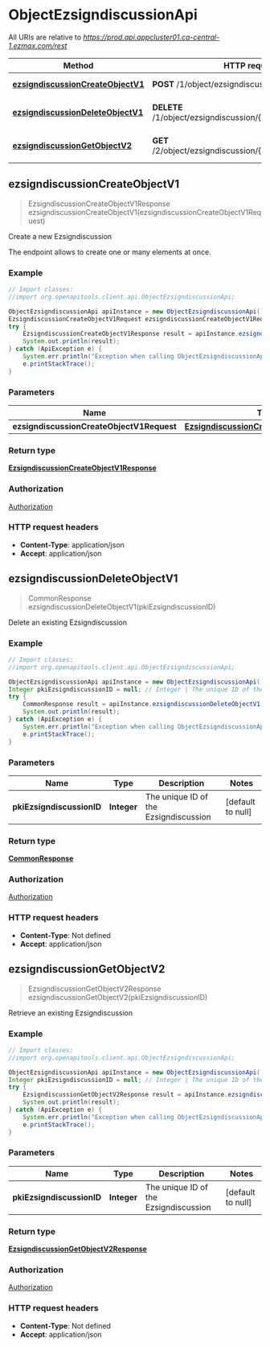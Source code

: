 # ObjectEzsigndiscussionApi

All URIs are relative to *https://prod.api.appcluster01.ca-central-1.ezmax.com/rest*

Method | HTTP request | Description
------------- | ------------- | -------------
[**ezsigndiscussionCreateObjectV1**](ObjectEzsigndiscussionApi.md#ezsigndiscussionCreateObjectV1) | **POST** /1/object/ezsigndiscussion | Create a new Ezsigndiscussion
[**ezsigndiscussionDeleteObjectV1**](ObjectEzsigndiscussionApi.md#ezsigndiscussionDeleteObjectV1) | **DELETE** /1/object/ezsigndiscussion/{pkiEzsigndiscussionID} | Delete an existing Ezsigndiscussion
[**ezsigndiscussionGetObjectV2**](ObjectEzsigndiscussionApi.md#ezsigndiscussionGetObjectV2) | **GET** /2/object/ezsigndiscussion/{pkiEzsigndiscussionID} | Retrieve an existing Ezsigndiscussion



## ezsigndiscussionCreateObjectV1

> EzsigndiscussionCreateObjectV1Response ezsigndiscussionCreateObjectV1(ezsigndiscussionCreateObjectV1Request)

Create a new Ezsigndiscussion

The endpoint allows to create one or many elements at once.

### Example

```java
// Import classes:
//import org.openapitools.client.api.ObjectEzsigndiscussionApi;

ObjectEzsigndiscussionApi apiInstance = new ObjectEzsigndiscussionApi();
EzsigndiscussionCreateObjectV1Request ezsigndiscussionCreateObjectV1Request = new EzsigndiscussionCreateObjectV1Request(); // EzsigndiscussionCreateObjectV1Request | 
try {
    EzsigndiscussionCreateObjectV1Response result = apiInstance.ezsigndiscussionCreateObjectV1(ezsigndiscussionCreateObjectV1Request);
    System.out.println(result);
} catch (ApiException e) {
    System.err.println("Exception when calling ObjectEzsigndiscussionApi#ezsigndiscussionCreateObjectV1");
    e.printStackTrace();
}
```

### Parameters


Name | Type | Description  | Notes
------------- | ------------- | ------------- | -------------
 **ezsigndiscussionCreateObjectV1Request** | [**EzsigndiscussionCreateObjectV1Request**](EzsigndiscussionCreateObjectV1Request.md)|  |

### Return type

[**EzsigndiscussionCreateObjectV1Response**](EzsigndiscussionCreateObjectV1Response.md)

### Authorization

[Authorization](../README.md#Authorization)

### HTTP request headers

- **Content-Type**: application/json
- **Accept**: application/json


## ezsigndiscussionDeleteObjectV1

> CommonResponse ezsigndiscussionDeleteObjectV1(pkiEzsigndiscussionID)

Delete an existing Ezsigndiscussion



### Example

```java
// Import classes:
//import org.openapitools.client.api.ObjectEzsigndiscussionApi;

ObjectEzsigndiscussionApi apiInstance = new ObjectEzsigndiscussionApi();
Integer pkiEzsigndiscussionID = null; // Integer | The unique ID of the Ezsigndiscussion
try {
    CommonResponse result = apiInstance.ezsigndiscussionDeleteObjectV1(pkiEzsigndiscussionID);
    System.out.println(result);
} catch (ApiException e) {
    System.err.println("Exception when calling ObjectEzsigndiscussionApi#ezsigndiscussionDeleteObjectV1");
    e.printStackTrace();
}
```

### Parameters


Name | Type | Description  | Notes
------------- | ------------- | ------------- | -------------
 **pkiEzsigndiscussionID** | **Integer**| The unique ID of the Ezsigndiscussion | [default to null]

### Return type

[**CommonResponse**](CommonResponse.md)

### Authorization

[Authorization](../README.md#Authorization)

### HTTP request headers

- **Content-Type**: Not defined
- **Accept**: application/json


## ezsigndiscussionGetObjectV2

> EzsigndiscussionGetObjectV2Response ezsigndiscussionGetObjectV2(pkiEzsigndiscussionID)

Retrieve an existing Ezsigndiscussion



### Example

```java
// Import classes:
//import org.openapitools.client.api.ObjectEzsigndiscussionApi;

ObjectEzsigndiscussionApi apiInstance = new ObjectEzsigndiscussionApi();
Integer pkiEzsigndiscussionID = null; // Integer | The unique ID of the Ezsigndiscussion
try {
    EzsigndiscussionGetObjectV2Response result = apiInstance.ezsigndiscussionGetObjectV2(pkiEzsigndiscussionID);
    System.out.println(result);
} catch (ApiException e) {
    System.err.println("Exception when calling ObjectEzsigndiscussionApi#ezsigndiscussionGetObjectV2");
    e.printStackTrace();
}
```

### Parameters


Name | Type | Description  | Notes
------------- | ------------- | ------------- | -------------
 **pkiEzsigndiscussionID** | **Integer**| The unique ID of the Ezsigndiscussion | [default to null]

### Return type

[**EzsigndiscussionGetObjectV2Response**](EzsigndiscussionGetObjectV2Response.md)

### Authorization

[Authorization](../README.md#Authorization)

### HTTP request headers

- **Content-Type**: Not defined
- **Accept**: application/json

